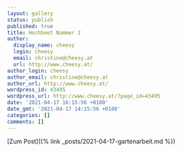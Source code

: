 ```yaml
---
layout: gallery
status: publish
published: true
title: Hochbeet Nummer 2
author:
  display_name: cheesy
  login: cheesy
  email: christine@cheesy.at
  url: http://www.cheesy.at/
author_login: cheesy
author_email: christine@cheesy.at
author_url: http://www.cheesy.at/
wordpress_id: 43495
wordpress_url: http://www.cheesy.at/?page_id=43495
date: '2021-04-17 16:15:56 +0100'
date_gmt: '2021-04-17 14:15:56 +0100'
categories: []
comments: []
---
```

<!-- wp:core-embed/wordpress {"url":"http://www.cheesy.at/2021/04/gartenarbeit/","type":"rich","providerNameSlug":"cheesy-at","className":""} -->
[Zum Post]({% link _posts/2021-04-17-gartenarbeit.md %})
<!-- /wp:core-embed/wordpress -->
<!-- wp:paragraph --><!-- /wp:paragraph -->
